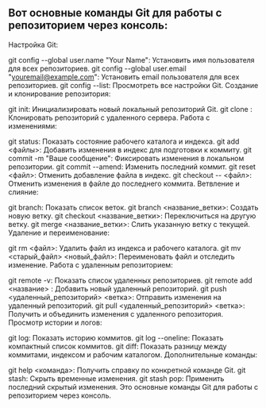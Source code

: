 ## Вот основные команды Git для работы с репозиторием через консоль:

Настройка Git:

git config --global user.name "Your Name": Установить имя пользователя для всех репозиториев.
git config --global user.email "youremail@example.com": Установить email пользователя для всех репозиториев.
git config --list: Просмотреть все настройки Git.
Создание и клонирование репозитория:

git init: Инициализировать новый локальный репозиторий Git.
git clone <URL>: Клонировать репозиторий с удаленного сервера.
Работа с изменениями:

git status: Показать состояние рабочего каталога и индекса.
git add <файлы>: Добавить изменения в индекс для подготовки к коммиту.
git commit -m "Ваше сообщение": Фиксировать изменения в локальном репозитории.
git commit --amend: Изменить последний коммит.
git reset <файл>: Отменить добавление файла в индекс.
git checkout -- <файл>: Отменить изменения в файле до последнего коммита.
Ветвление и слияние:

git branch: Показать список веток.
git branch <название_ветки>: Создать новую ветку.
git checkout <название_ветки>: Переключиться на другую ветку.
git merge <название_ветки>: Слить указанную ветку с текущей.
Удаление и переименование:

git rm <файл>: Удалить файл из индекса и рабочего каталога.
git mv <старый_файл> <новый_файл>: Переименовать файл и отследить изменение.
Работа с удаленным репозиторием:

git remote -v: Показать список удаленных репозиториев.
git remote add <название> <URL>: Добавить новый удаленный репозиторий.
git push <удаленный_репозиторий> <ветка>: Отправить изменения на удаленный репозиторий.
git pull <удаленный_репозиторий> <ветка>: Получить и объединить изменения с удаленного репозитория.
Просмотр истории и логов:

git log: Показать историю коммитов.
git log --oneline: Показать компактный список коммитов.
git diff: Показать разницу между коммитами, индексом и рабочим каталогом.
Дополнительные команды:

git help <команда>: Получить справку по конкретной команде Git.
git stash: Скрыть временные изменения.
git stash pop: Применить последний скрытый изменения.
Это основные команды Git для работы с репозиторием через консоль.
